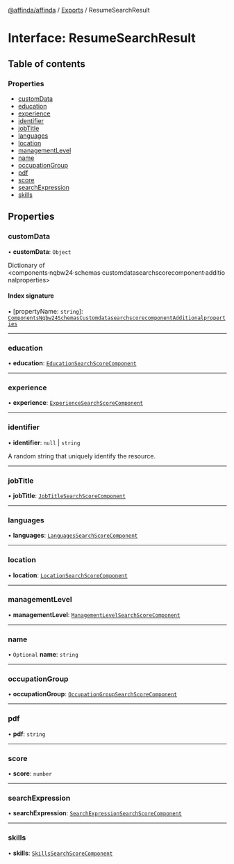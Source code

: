 [@affinda/affinda](../README.md) / [Exports](../modules.md) / ResumeSearchResult

# Interface: ResumeSearchResult

## Table of contents

### Properties

- [customData](ResumeSearchResult.md#customdata)
- [education](ResumeSearchResult.md#education)
- [experience](ResumeSearchResult.md#experience)
- [identifier](ResumeSearchResult.md#identifier)
- [jobTitle](ResumeSearchResult.md#jobtitle)
- [languages](ResumeSearchResult.md#languages)
- [location](ResumeSearchResult.md#location)
- [managementLevel](ResumeSearchResult.md#managementlevel)
- [name](ResumeSearchResult.md#name)
- [occupationGroup](ResumeSearchResult.md#occupationgroup)
- [pdf](ResumeSearchResult.md#pdf)
- [score](ResumeSearchResult.md#score)
- [searchExpression](ResumeSearchResult.md#searchexpression)
- [skills](ResumeSearchResult.md#skills)

## Properties

### customData

• **customData**: `Object`

Dictionary of <components·nqbw24·schemas·customdatasearchscorecomponent·additionalproperties>

#### Index signature

▪ [propertyName: `string`]: [`ComponentsNqbw24SchemasCustomdatasearchscorecomponentAdditionalproperties`](ComponentsNqbw24SchemasCustomdatasearchscorecomponentAdditionalproperties.md)

___

### education

• **education**: [`EducationSearchScoreComponent`](EducationSearchScoreComponent.md)

___

### experience

• **experience**: [`ExperienceSearchScoreComponent`](ExperienceSearchScoreComponent.md)

___

### identifier

• **identifier**: ``null`` \| `string`

A random string that uniquely identify the resource.

___

### jobTitle

• **jobTitle**: [`JobTitleSearchScoreComponent`](JobTitleSearchScoreComponent.md)

___

### languages

• **languages**: [`LanguagesSearchScoreComponent`](LanguagesSearchScoreComponent.md)

___

### location

• **location**: [`LocationSearchScoreComponent`](LocationSearchScoreComponent.md)

___

### managementLevel

• **managementLevel**: [`ManagementLevelSearchScoreComponent`](ManagementLevelSearchScoreComponent.md)

___

### name

• `Optional` **name**: `string`

___

### occupationGroup

• **occupationGroup**: [`OccupationGroupSearchScoreComponent`](OccupationGroupSearchScoreComponent.md)

___

### pdf

• **pdf**: `string`

___

### score

• **score**: `number`

___

### searchExpression

• **searchExpression**: [`SearchExpressionSearchScoreComponent`](SearchExpressionSearchScoreComponent.md)

___

### skills

• **skills**: [`SkillsSearchScoreComponent`](SkillsSearchScoreComponent.md)
